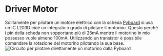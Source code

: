 # Driver Motor
Solitamente per pilotare un motore elettrico con la scheda [Pyboard](https://store.micropython.org) si usa un IC L203D cioè un integrato n grado di pilotare il motorino. Questo perchè i pin della scheda non sopportano più di 25mA mentre il motorino in mio possesso vuole almeno 100mA.
Utilizzando un transistor è possibile comandare la rotazione del motorino pilotando la sua base.
![Circuito per pilotare direttamente un motorino dalla Pyboard](C:\Users\danie\Desktop\driver_motor_3v3.jpg)
